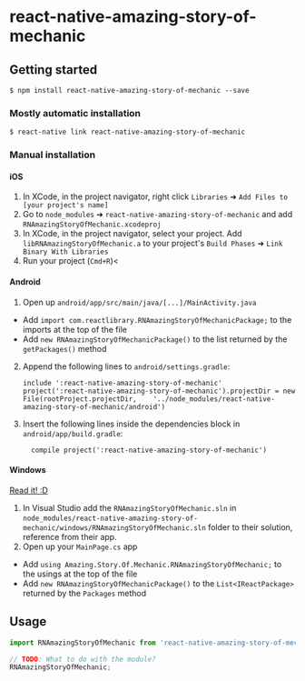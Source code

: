 
# react-native-amazing-story-of-mechanic

## Getting started

`$ npm install react-native-amazing-story-of-mechanic --save`

### Mostly automatic installation

`$ react-native link react-native-amazing-story-of-mechanic`

### Manual installation


#### iOS

1. In XCode, in the project navigator, right click `Libraries` ➜ `Add Files to [your project's name]`
2. Go to `node_modules` ➜ `react-native-amazing-story-of-mechanic` and add `RNAmazingStoryOfMechanic.xcodeproj`
3. In XCode, in the project navigator, select your project. Add `libRNAmazingStoryOfMechanic.a` to your project's `Build Phases` ➜ `Link Binary With Libraries`
4. Run your project (`Cmd+R`)<

#### Android

1. Open up `android/app/src/main/java/[...]/MainActivity.java`
  - Add `import com.reactlibrary.RNAmazingStoryOfMechanicPackage;` to the imports at the top of the file
  - Add `new RNAmazingStoryOfMechanicPackage()` to the list returned by the `getPackages()` method
2. Append the following lines to `android/settings.gradle`:
  	```
  	include ':react-native-amazing-story-of-mechanic'
  	project(':react-native-amazing-story-of-mechanic').projectDir = new File(rootProject.projectDir, 	'../node_modules/react-native-amazing-story-of-mechanic/android')
  	```
3. Insert the following lines inside the dependencies block in `android/app/build.gradle`:
  	```
      compile project(':react-native-amazing-story-of-mechanic')
  	```

#### Windows
[Read it! :D](https://github.com/ReactWindows/react-native)

1. In Visual Studio add the `RNAmazingStoryOfMechanic.sln` in `node_modules/react-native-amazing-story-of-mechanic/windows/RNAmazingStoryOfMechanic.sln` folder to their solution, reference from their app.
2. Open up your `MainPage.cs` app
  - Add `using Amazing.Story.Of.Mechanic.RNAmazingStoryOfMechanic;` to the usings at the top of the file
  - Add `new RNAmazingStoryOfMechanicPackage()` to the `List<IReactPackage>` returned by the `Packages` method


## Usage
```javascript
import RNAmazingStoryOfMechanic from 'react-native-amazing-story-of-mechanic';

// TODO: What to do with the module?
RNAmazingStoryOfMechanic;
```
  